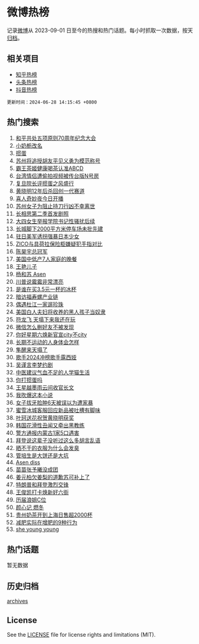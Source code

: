 # 微博热榜

记录[微博](https://www.weibo.com)从 2023-09-01 日至今的热搜和热门话题。每小时抓取一次数据，按天[归档](archives)。

## 相关项目

- [知乎热榜](https://github.com/hotarchive/zhihu)
- [头条热榜](https://github.com/hotarchive/toutiao)
- [抖音热榜](https://github.com/hotarchive/douyin)


`更新时间：2024-06-28 14:15:45 +0800`

## 热门搜索

1. [和平共处五项原则70周年纪念大会](https://m.weibo.cn/search?containerid=100103type%3D1%26t%3D10%26q%3D%23%E5%92%8C%E5%B9%B3%E5%85%B1%E5%A4%84%E4%BA%94%E9%A1%B9%E5%8E%9F%E5%88%9970%E5%91%A8%E5%B9%B4%E7%BA%AA%E5%BF%B5%E5%A4%A7%E4%BC%9A%23&stream_entry_id=51&isnewpage=1&extparam=seat%3D1%26cate%3D10103%26stream_entry_id%3D51%26pos%3D0%26q%3D%2523%25E5%2592%258C%25E5%25B9%25B3%25E5%2585%25B1%25E5%25A4%2584%25E4%25BA%2594%25E9%25A1%25B9%25E5%258E%259F%25E5%2588%259970%25E5%2591%25A8%25E5%25B9%25B4%25E7%25BA%25AA%25E5%25BF%25B5%25E5%25A4%25A7%25E4%25BC%259A%2523%26dgr%3D0%26filter_type%3Drealtimehot%26c_type%3D51%26display_time%3D1719555344%26pre_seqid%3D1719555344272011216111)
1. [小奶栀改名](https://m.weibo.cn/search?containerid=100103type%3D1%26t%3D10%26q%3D%23%E5%B0%8F%E5%A5%B6%E6%A0%80%E6%94%B9%E5%90%8D%23&stream_entry_id=31&isnewpage=1&extparam=seat%3D1%26flag%3D2%26band_rank%3D1%26q%3D%2523%25E5%25B0%258F%25E5%25A5%25B6%25E6%25A0%2580%25E6%2594%25B9%25E5%2590%258D%2523%26realpos%3D1%26cate%3D5001%26dgr%3D0%26pos%3D0%26stream_entry_id%3D31%26c_type%3D31%26filter_type%3Drealtimehot%26lcate%3D5001%26display_time%3D1719555344%26pre_seqid%3D1719555344272011216111)
1. [掼蛋](https://m.weibo.cn/search?containerid=100103type%3D1%26t%3D10%26q%3D%E6%8E%BC%E8%9B%8B&stream_entry_id=31&isnewpage=1&extparam=seat%3D1%26flag%3D1%26band_rank%3D2%26q%3D%25E6%258E%25BC%25E8%259B%258B%26realpos%3D2%26cate%3D5001%26dgr%3D0%26pos%3D1%26stream_entry_id%3D31%26c_type%3D31%26filter_type%3Drealtimehot%26lcate%3D5001%26display_time%3D1719555344%26pre_seqid%3D1719555344272011216111)
1. [苏州将追授胡友平见义勇为模范称号](https://m.weibo.cn/search?containerid=100103type%3D1%26t%3D10%26q%3D%23%E8%8B%8F%E5%B7%9E%E5%B0%86%E8%BF%BD%E6%8E%88%E8%83%A1%E5%8F%8B%E5%B9%B3%E8%A7%81%E4%B9%89%E5%8B%87%E4%B8%BA%E6%A8%A1%E8%8C%83%E7%A7%B0%E5%8F%B7%23&stream_entry_id=31&isnewpage=1&extparam=seat%3D1%26flag%3D0%26band_rank%3D3%26q%3D%2523%25E8%258B%258F%25E5%25B7%259E%25E5%25B0%2586%25E8%25BF%25BD%25E6%258E%2588%25E8%2583%25A1%25E5%258F%258B%25E5%25B9%25B3%25E8%25A7%2581%25E4%25B9%2589%25E5%258B%2587%25E4%25B8%25BA%25E6%25A8%25A1%25E8%258C%2583%25E7%25A7%25B0%25E5%258F%25B7%2523%26realpos%3D3%26cate%3D5001%26dgr%3D0%26pos%3D2%26stream_entry_id%3D31%26c_type%3D31%26filter_type%3Drealtimehot%26lcate%3D5001%26display_time%3D1719555344%26pre_seqid%3D1719555344272011216111)
1. [霸王茶姬健康喝茶认准ABCD](https://m.weibo.cn/search?containerid=100103type%3D1%26t%3D10%26q%3D%23%E9%9C%B8%E7%8E%8B%E8%8C%B6%E5%A7%AC%E5%81%A5%E5%BA%B7%E5%96%9D%E8%8C%B6%E8%AE%A4%E5%87%86ABCD%23&stream_entry_id=31&isnewpage=1&extparam=seat%3D1%26filter_type%3Drealtimehot%26q%3D%2523%25E9%259C%25B8%25E7%258E%258B%25E8%258C%25B6%25E5%25A7%25AC%25E5%2581%25A5%25E5%25BA%25B7%25E5%2596%259D%25E8%258C%25B6%25E8%25AE%25A4%25E5%2587%2586ABCD%2523%26dgr%3D0%26is_ad_pos%3D1%26adid%3D244558%26cate%3D5001%26c_type%3D31%26pos%3D3%26stream_entry_id%3D31%26band_rank%3D4%26topic_ad%3D1%26lcate%3D5001%26display_time%3D1719555344%26pre_seqid%3D1719555344272011216111)
1. [台湾情侣遭偷拍视频被传台版N号房](https://m.weibo.cn/search?containerid=100103type%3D1%26t%3D10%26q%3D%23%E5%8F%B0%E6%B9%BE%E6%83%85%E4%BE%A3%E9%81%AD%E5%81%B7%E6%8B%8D%E8%A7%86%E9%A2%91%E8%A2%AB%E4%BC%A0%E5%8F%B0%E7%89%88N%E5%8F%B7%E6%88%BF%23&stream_entry_id=31&isnewpage=1&extparam=seat%3D1%26flag%3D1%26band_rank%3D4%26q%3D%2523%25E5%258F%25B0%25E6%25B9%25BE%25E6%2583%2585%25E4%25BE%25A3%25E9%2581%25AD%25E5%2581%25B7%25E6%258B%258D%25E8%25A7%2586%25E9%25A2%2591%25E8%25A2%25AB%25E4%25BC%25A0%25E5%258F%25B0%25E7%2589%2588N%25E5%258F%25B7%25E6%2588%25BF%2523%26realpos%3D4%26cate%3D5001%26dgr%3D0%26pos%3D4%26stream_entry_id%3D31%26c_type%3D31%26filter_type%3Drealtimehot%26lcate%3D5001%26display_time%3D1719555344%26pre_seqid%3D1719555344272011216111)
1. [复旦院长评掼蛋之风盛行](https://m.weibo.cn/search?containerid=100103type%3D1%26t%3D10%26q%3D%23%E5%A4%8D%E6%97%A6%E9%99%A2%E9%95%BF%E8%AF%84%E6%8E%BC%E8%9B%8B%E4%B9%8B%E9%A3%8E%E7%9B%9B%E8%A1%8C%23&stream_entry_id=31&isnewpage=1&extparam=seat%3D1%26flag%3D1%26band_rank%3D5%26q%3D%2523%25E5%25A4%258D%25E6%2597%25A6%25E9%2599%25A2%25E9%2595%25BF%25E8%25AF%2584%25E6%258E%25BC%25E8%259B%258B%25E4%25B9%258B%25E9%25A3%258E%25E7%259B%259B%25E8%25A1%258C%2523%26realpos%3D5%26cate%3D5001%26dgr%3D0%26pos%3D5%26stream_entry_id%3D31%26c_type%3D31%26filter_type%3Drealtimehot%26lcate%3D5001%26display_time%3D1719555344%26pre_seqid%3D1719555344272011216111)
1. [黄晓明12年后杀回创一代赛道](https://m.weibo.cn/search?containerid=100103type%3D1%26t%3D10%26q%3D%23%E9%BB%84%E6%99%93%E6%98%8E12%E5%B9%B4%E5%90%8E%E6%9D%80%E5%9B%9E%E5%88%9B%E4%B8%80%E4%BB%A3%E8%B5%9B%E9%81%93%23&stream_entry_id=31&isnewpage=1&extparam=seat%3D1%26flag%3D1%26band_rank%3D6%26q%3D%2523%25E9%25BB%2584%25E6%2599%2593%25E6%2598%258E12%25E5%25B9%25B4%25E5%2590%258E%25E6%259D%2580%25E5%259B%259E%25E5%2588%259B%25E4%25B8%2580%25E4%25BB%25A3%25E8%25B5%259B%25E9%2581%2593%2523%26realpos%3D6%26cate%3D5001%26dgr%3D0%26pos%3D6%26stream_entry_id%3D31%26c_type%3D31%26filter_type%3Drealtimehot%26lcate%3D5001%26display_time%3D1719555344%26pre_seqid%3D1719555344272011216111)
1. [喜人奇妙夜今日开播](https://m.weibo.cn/search?containerid=100103type%3D1%26t%3D10%26q%3D%23%E5%96%9C%E4%BA%BA%E5%A5%87%E5%A6%99%E5%A4%9C%E4%BB%8A%E6%97%A5%E5%BC%80%E6%92%AD%23&stream_entry_id=31&isnewpage=1&extparam=seat%3D1%26filter_type%3Drealtimehot%26q%3D%2523%25E5%2596%259C%25E4%25BA%25BA%25E5%25A5%2587%25E5%25A6%2599%25E5%25A4%259C%25E4%25BB%258A%25E6%2597%25A5%25E5%25BC%2580%25E6%2592%25AD%2523%26dgr%3D0%26is_ad_pos%3D1%26adid%3D244593%26cate%3D5001%26pos%3D7%26stream_entry_id%3D31%26c_type%3D31%26band_rank%3D7%26lcate%3D5001%26display_time%3D1719555344%26pre_seqid%3D1719555344272011216111)
1. [苏州女子为阻止持刀行凶不幸离世](https://m.weibo.cn/search?containerid=100103type%3D1%26t%3D10%26q%3D%23%E8%8B%8F%E5%B7%9E%E5%A5%B3%E5%AD%90%E4%B8%BA%E9%98%BB%E6%AD%A2%E6%8C%81%E5%88%80%E8%A1%8C%E5%87%B6%E4%B8%8D%E5%B9%B8%E7%A6%BB%E4%B8%96%23&stream_entry_id=31&isnewpage=1&extparam=seat%3D1%26flag%3D16%26band_rank%3D7%26q%3D%2523%25E8%258B%258F%25E5%25B7%259E%25E5%25A5%25B3%25E5%25AD%2590%25E4%25B8%25BA%25E9%2598%25BB%25E6%25AD%25A2%25E6%258C%2581%25E5%2588%2580%25E8%25A1%258C%25E5%2587%25B6%25E4%25B8%258D%25E5%25B9%25B8%25E7%25A6%25BB%25E4%25B8%2596%2523%26realpos%3D7%26cate%3D5001%26dgr%3D0%26pos%3D8%26stream_entry_id%3D31%26c_type%3D31%26filter_type%3Drealtimehot%26lcate%3D5001%26display_time%3D1719555344%26pre_seqid%3D1719555344272011216111)
1. [长相思第二季首发剧照](https://m.weibo.cn/search?containerid=100103type%3D1%26t%3D10%26q%3D%23%E9%95%BF%E7%9B%B8%E6%80%9D%E7%AC%AC%E4%BA%8C%E5%AD%A3%E9%A6%96%E5%8F%91%E5%89%A7%E7%85%A7%23&stream_entry_id=31&isnewpage=1&extparam=seat%3D1%26flag%3D1%26band_rank%3D8%26q%3D%2523%25E9%2595%25BF%25E7%259B%25B8%25E6%2580%259D%25E7%25AC%25AC%25E4%25BA%258C%25E5%25AD%25A3%25E9%25A6%2596%25E5%258F%2591%25E5%2589%25A7%25E7%2585%25A7%2523%26realpos%3D8%26cate%3D5001%26dgr%3D0%26pos%3D9%26stream_entry_id%3D31%26c_type%3D31%26filter_type%3Drealtimehot%26lcate%3D5001%26display_time%3D1719555344%26pre_seqid%3D1719555344272011216111)
1. [大四女生举报学院书记性骚扰后续](https://m.weibo.cn/search?containerid=100103type%3D1%26t%3D10%26q%3D%23%E5%A4%A7%E5%9B%9B%E5%A5%B3%E7%94%9F%E4%B8%BE%E6%8A%A5%E5%AD%A6%E9%99%A2%E4%B9%A6%E8%AE%B0%E6%80%A7%E9%AA%9A%E6%89%B0%E5%90%8E%E7%BB%AD%23&stream_entry_id=31&isnewpage=1&extparam=seat%3D1%26flag%3D0%26band_rank%3D9%26q%3D%2523%25E5%25A4%25A7%25E5%259B%259B%25E5%25A5%25B3%25E7%2594%259F%25E4%25B8%25BE%25E6%258A%25A5%25E5%25AD%25A6%25E9%2599%25A2%25E4%25B9%25A6%25E8%25AE%25B0%25E6%2580%25A7%25E9%25AA%259A%25E6%2589%25B0%25E5%2590%258E%25E7%25BB%25AD%2523%26realpos%3D9%26cate%3D5001%26dgr%3D0%26pos%3D10%26stream_entry_id%3D31%26c_type%3D31%26filter_type%3Drealtimehot%26lcate%3D5001%26display_time%3D1719555344%26pre_seqid%3D1719555344272011216111)
1. [长城脚下2000平方米停车场未批先建](https://m.weibo.cn/search?containerid=100103type%3D1%26t%3D10%26q%3D%23%E9%95%BF%E5%9F%8E%E8%84%9A%E4%B8%8B2000%E5%B9%B3%E6%96%B9%E7%B1%B3%E5%81%9C%E8%BD%A6%E5%9C%BA%E6%9C%AA%E6%89%B9%E5%85%88%E5%BB%BA%23&stream_entry_id=31&isnewpage=1&extparam=seat%3D1%26flag%3D1%26band_rank%3D10%26q%3D%2523%25E9%2595%25BF%25E5%259F%258E%25E8%2584%259A%25E4%25B8%258B2000%25E5%25B9%25B3%25E6%2596%25B9%25E7%25B1%25B3%25E5%2581%259C%25E8%25BD%25A6%25E5%259C%25BA%25E6%259C%25AA%25E6%2589%25B9%25E5%2585%2588%25E5%25BB%25BA%2523%26realpos%3D10%26cate%3D5001%26dgr%3D0%26pos%3D11%26stream_entry_id%3D31%26c_type%3D31%26filter_type%3Drealtimehot%26lcate%3D5001%26display_time%3D1719555344%26pre_seqid%3D1719555344272011216111)
1. [驻日美军诱拐强暴日本少女](https://m.weibo.cn/search?containerid=100103type%3D1%26t%3D10%26q%3D%23%E9%A9%BB%E6%97%A5%E7%BE%8E%E5%86%9B%E8%AF%B1%E6%8B%90%E5%BC%BA%E6%9A%B4%E6%97%A5%E6%9C%AC%E5%B0%91%E5%A5%B3%23&stream_entry_id=31&isnewpage=1&extparam=seat%3D1%26flag%3D1%26band_rank%3D11%26q%3D%2523%25E9%25A9%25BB%25E6%2597%25A5%25E7%25BE%258E%25E5%2586%259B%25E8%25AF%25B1%25E6%258B%2590%25E5%25BC%25BA%25E6%259A%25B4%25E6%2597%25A5%25E6%259C%25AC%25E5%25B0%2591%25E5%25A5%25B3%2523%26realpos%3D11%26cate%3D5001%26dgr%3D0%26pos%3D12%26stream_entry_id%3D31%26c_type%3D31%26filter_type%3Drealtimehot%26lcate%3D5001%26display_time%3D1719555344%26pre_seqid%3D1719555344272011216111)
1. [ZICO与具荷拉保险柜嫌疑犯手指对比](https://m.weibo.cn/search?containerid=100103type%3D1%26t%3D10%26q%3D%23ZICO%E4%B8%8E%E5%85%B7%E8%8D%B7%E6%8B%89%E4%BF%9D%E9%99%A9%E6%9F%9C%E5%AB%8C%E7%96%91%E7%8A%AF%E6%89%8B%E6%8C%87%E5%AF%B9%E6%AF%94%23&stream_entry_id=31&isnewpage=1&extparam=seat%3D1%26flag%3D0%26band_rank%3D12%26q%3D%2523ZICO%25E4%25B8%258E%25E5%2585%25B7%25E8%258D%25B7%25E6%258B%2589%25E4%25BF%259D%25E9%2599%25A9%25E6%259F%259C%25E5%25AB%258C%25E7%2596%2591%25E7%258A%25AF%25E6%2589%258B%25E6%258C%2587%25E5%25AF%25B9%25E6%25AF%2594%2523%26realpos%3D12%26cate%3D5001%26dgr%3D0%26pos%3D13%26stream_entry_id%3D31%26c_type%3D31%26filter_type%3Drealtimehot%26lcate%3D5001%26display_time%3D1719555344%26pre_seqid%3D1719555344272011216111)
1. [陈昊宇总冠军](https://m.weibo.cn/search?containerid=100103type%3D1%26t%3D10%26q%3D%E9%99%88%E6%98%8A%E5%AE%87%E6%80%BB%E5%86%A0%E5%86%9B&stream_entry_id=31&isnewpage=1&extparam=seat%3D1%26flag%3D2%26band_rank%3D13%26q%3D%25E9%2599%2588%25E6%2598%258A%25E5%25AE%2587%25E6%2580%25BB%25E5%2586%25A0%25E5%2586%259B%26realpos%3D13%26cate%3D5001%26dgr%3D0%26pos%3D14%26stream_entry_id%3D31%26c_type%3D31%26filter_type%3Drealtimehot%26lcate%3D5001%26display_time%3D1719555344%26pre_seqid%3D1719555344272011216111)
1. [美国中低产7人家庭的晚餐](https://m.weibo.cn/search?containerid=100103type%3D1%26t%3D10%26q%3D%E7%BE%8E%E5%9B%BD%E4%B8%AD%E4%BD%8E%E4%BA%A77%E4%BA%BA%E5%AE%B6%E5%BA%AD%E7%9A%84%E6%99%9A%E9%A4%90&stream_entry_id=31&isnewpage=1&extparam=seat%3D1%26flag%3D1%26band_rank%3D14%26q%3D%25E7%25BE%258E%25E5%259B%25BD%25E4%25B8%25AD%25E4%25BD%258E%25E4%25BA%25A77%25E4%25BA%25BA%25E5%25AE%25B6%25E5%25BA%25AD%25E7%259A%2584%25E6%2599%259A%25E9%25A4%2590%26realpos%3D14%26cate%3D5001%26dgr%3D0%26pos%3D15%26stream_entry_id%3D31%26c_type%3D31%26filter_type%3Drealtimehot%26lcate%3D5001%26display_time%3D1719555344%26pre_seqid%3D1719555344272011216111)
1. [王艳儿子](https://m.weibo.cn/search?containerid=100103type%3D1%26t%3D10%26q%3D%E7%8E%8B%E8%89%B3%E5%84%BF%E5%AD%90&stream_entry_id=31&isnewpage=1&extparam=seat%3D1%26flag%3D1%26band_rank%3D15%26q%3D%25E7%258E%258B%25E8%2589%25B3%25E5%2584%25BF%25E5%25AD%2590%26realpos%3D15%26cate%3D5001%26dgr%3D0%26pos%3D16%26stream_entry_id%3D31%26c_type%3D31%26filter_type%3Drealtimehot%26lcate%3D5001%26display_time%3D1719555344%26pre_seqid%3D1719555344272011216111)
1. [杨和苏 Asen](https://m.weibo.cn/search?containerid=100103type%3D1%26t%3D10%26q%3D%E6%9D%A8%E5%92%8C%E8%8B%8F+Asen&stream_entry_id=31&isnewpage=1&extparam=seat%3D1%26flag%3D0%26band_rank%3D16%26q%3D%25E6%259D%25A8%25E5%2592%258C%25E8%258B%258F%2520Asen%26realpos%3D16%26cate%3D5001%26dgr%3D0%26pos%3D17%26stream_entry_id%3D31%26c_type%3D31%26filter_type%3Drealtimehot%26lcate%3D5001%26display_time%3D1719555344%26pre_seqid%3D1719555344272011216111)
1. [川普说霉霉非常漂亮](https://m.weibo.cn/search?containerid=100103type%3D1%26t%3D10%26q%3D%23%E5%B7%9D%E6%99%AE%E8%AF%B4%E9%9C%89%E9%9C%89%E9%9D%9E%E5%B8%B8%E6%BC%82%E4%BA%AE%23&stream_entry_id=31&isnewpage=1&extparam=seat%3D1%26flag%3D1%26band_rank%3D17%26q%3D%2523%25E5%25B7%259D%25E6%2599%25AE%25E8%25AF%25B4%25E9%259C%2589%25E9%259C%2589%25E9%259D%259E%25E5%25B8%25B8%25E6%25BC%2582%25E4%25BA%25AE%2523%26realpos%3D17%26cate%3D5001%26dgr%3D0%26pos%3D18%26stream_entry_id%3D31%26c_type%3D31%26filter_type%3Drealtimehot%26lcate%3D5001%26display_time%3D1719555344%26pre_seqid%3D1719555344272011216111)
1. [是谁在买3.5元一杯的冰杯](https://m.weibo.cn/search?containerid=100103type%3D1%26t%3D10%26q%3D%23%E6%98%AF%E8%B0%81%E5%9C%A8%E4%B9%B03.5%E5%85%83%E4%B8%80%E6%9D%AF%E7%9A%84%E5%86%B0%E6%9D%AF%23&stream_entry_id=31&isnewpage=1&extparam=seat%3D1%26flag%3D2%26band_rank%3D18%26q%3D%2523%25E6%2598%25AF%25E8%25B0%2581%25E5%259C%25A8%25E4%25B9%25B03.5%25E5%2585%2583%25E4%25B8%2580%25E6%259D%25AF%25E7%259A%2584%25E5%2586%25B0%25E6%259D%25AF%2523%26realpos%3D18%26cate%3D5001%26dgr%3D0%26pos%3D19%26stream_entry_id%3D31%26c_type%3D31%26filter_type%3Drealtimehot%26lcate%3D5001%26display_time%3D1719555344%26pre_seqid%3D1719555344272011216111)
1. [暗访福寿螺产业链](https://m.weibo.cn/search?containerid=100103type%3D1%26t%3D10%26q%3D%23%E6%9A%97%E8%AE%BF%E7%A6%8F%E5%AF%BF%E8%9E%BA%E4%BA%A7%E4%B8%9A%E9%93%BE%23&stream_entry_id=31&isnewpage=1&extparam=seat%3D1%26flag%3D0%26band_rank%3D19%26q%3D%2523%25E6%259A%2597%25E8%25AE%25BF%25E7%25A6%258F%25E5%25AF%25BF%25E8%259E%25BA%25E4%25BA%25A7%25E4%25B8%259A%25E9%2593%25BE%2523%26realpos%3D19%26cate%3D5001%26dgr%3D0%26pos%3D20%26stream_entry_id%3D31%26c_type%3D31%26filter_type%3Drealtimehot%26lcate%3D5001%26display_time%3D1719555344%26pre_seqid%3D1719555344272011216111)
1. [偶遇杜江一家遛珍珠](https://m.weibo.cn/search?containerid=100103type%3D1%26t%3D10%26q%3D%23%E5%81%B6%E9%81%87%E6%9D%9C%E6%B1%9F%E4%B8%80%E5%AE%B6%E9%81%9B%E7%8F%8D%E7%8F%A0%23&stream_entry_id=31&isnewpage=1&extparam=seat%3D1%26flag%3D1%26band_rank%3D20%26q%3D%2523%25E5%2581%25B6%25E9%2581%2587%25E6%259D%259C%25E6%25B1%259F%25E4%25B8%2580%25E5%25AE%25B6%25E9%2581%259B%25E7%258F%258D%25E7%258F%25A0%2523%26realpos%3D20%26cate%3D5001%26dgr%3D0%26pos%3D21%26stream_entry_id%3D31%26c_type%3D31%26filter_type%3Drealtimehot%26lcate%3D5001%26display_time%3D1719555344%26pre_seqid%3D1719555344272011216111)
1. [美国白人夫妇将收养的黑人孩子当奴隶](https://m.weibo.cn/search?containerid=100103type%3D1%26t%3D10%26q%3D%23%E7%BE%8E%E5%9B%BD%E7%99%BD%E4%BA%BA%E5%A4%AB%E5%A6%87%E5%B0%86%E6%94%B6%E5%85%BB%E7%9A%84%E9%BB%91%E4%BA%BA%E5%AD%A9%E5%AD%90%E5%BD%93%E5%A5%B4%E9%9A%B6%23&stream_entry_id=31&isnewpage=1&extparam=seat%3D1%26flag%3D1%26band_rank%3D21%26q%3D%2523%25E7%25BE%258E%25E5%259B%25BD%25E7%2599%25BD%25E4%25BA%25BA%25E5%25A4%25AB%25E5%25A6%2587%25E5%25B0%2586%25E6%2594%25B6%25E5%2585%25BB%25E7%259A%2584%25E9%25BB%2591%25E4%25BA%25BA%25E5%25AD%25A9%25E5%25AD%2590%25E5%25BD%2593%25E5%25A5%25B4%25E9%259A%25B6%2523%26realpos%3D21%26cate%3D5001%26dgr%3D0%26pos%3D22%26stream_entry_id%3D31%26c_type%3D31%26filter_type%3Drealtimehot%26lcate%3D5001%26display_time%3D1719555344%26pre_seqid%3D1719555344272011216111)
1. [符龙飞 天塌下来我还在玩](https://m.weibo.cn/search?containerid=100103type%3D1%26t%3D10%26q%3D%E7%AC%A6%E9%BE%99%E9%A3%9E+%E5%A4%A9%E5%A1%8C%E4%B8%8B%E6%9D%A5%E6%88%91%E8%BF%98%E5%9C%A8%E7%8E%A9&stream_entry_id=31&isnewpage=1&extparam=seat%3D1%26flag%3D0%26band_rank%3D22%26q%3D%25E7%25AC%25A6%25E9%25BE%2599%25E9%25A3%259E%2520%25E5%25A4%25A9%25E5%25A1%258C%25E4%25B8%258B%25E6%259D%25A5%25E6%2588%2591%25E8%25BF%2598%25E5%259C%25A8%25E7%258E%25A9%26realpos%3D22%26cate%3D5001%26dgr%3D0%26pos%3D23%26stream_entry_id%3D31%26c_type%3D31%26filter_type%3Drealtimehot%26lcate%3D5001%26display_time%3D1719555344%26pre_seqid%3D1719555344272011216111)
1. [微信怎么删好友不被发现](https://m.weibo.cn/search?containerid=100103type%3D1%26t%3D10%26q%3D%23%E5%BE%AE%E4%BF%A1%E6%80%8E%E4%B9%88%E5%88%A0%E5%A5%BD%E5%8F%8B%E4%B8%8D%E8%A2%AB%E5%8F%91%E7%8E%B0%23&stream_entry_id=31&isnewpage=1&extparam=seat%3D1%26flag%3D0%26band_rank%3D23%26q%3D%2523%25E5%25BE%25AE%25E4%25BF%25A1%25E6%2580%258E%25E4%25B9%2588%25E5%2588%25A0%25E5%25A5%25BD%25E5%258F%258B%25E4%25B8%258D%25E8%25A2%25AB%25E5%258F%2591%25E7%258E%25B0%2523%26realpos%3D23%26cate%3D5001%26dgr%3D0%26pos%3D24%26stream_entry_id%3D31%26c_type%3D31%26filter_type%3Drealtimehot%26lcate%3D5001%26display_time%3D1719555344%26pre_seqid%3D1719555344272011216111)
1. [你好星期六焕新官宣city不city](https://m.weibo.cn/search?containerid=100103type%3D1%26t%3D10%26q%3D%23%E4%BD%A0%E5%A5%BD%E6%98%9F%E6%9C%9F%E5%85%AD%E7%84%95%E6%96%B0%E5%AE%98%E5%AE%A3city%E4%B8%8Dcity%23&stream_entry_id=31&isnewpage=1&extparam=seat%3D1%26flag%3D0%26band_rank%3D24%26q%3D%2523%25E4%25BD%25A0%25E5%25A5%25BD%25E6%2598%259F%25E6%259C%259F%25E5%2585%25AD%25E7%2584%2595%25E6%2596%25B0%25E5%25AE%2598%25E5%25AE%25A3city%25E4%25B8%258Dcity%2523%26realpos%3D24%26cate%3D5001%26dgr%3D0%26pos%3D25%26stream_entry_id%3D31%26c_type%3D31%26filter_type%3Drealtimehot%26lcate%3D5001%26display_time%3D1719555344%26pre_seqid%3D1719555344272011216111)
1. [长期不运动的人身体会怎样](https://m.weibo.cn/search?containerid=100103type%3D1%26t%3D10%26q%3D%23%E9%95%BF%E6%9C%9F%E4%B8%8D%E8%BF%90%E5%8A%A8%E7%9A%84%E4%BA%BA%E8%BA%AB%E4%BD%93%E4%BC%9A%E6%80%8E%E6%A0%B7%23&stream_entry_id=31&isnewpage=1&extparam=seat%3D1%26flag%3D0%26band_rank%3D25%26q%3D%2523%25E9%2595%25BF%25E6%259C%259F%25E4%25B8%258D%25E8%25BF%2590%25E5%258A%25A8%25E7%259A%2584%25E4%25BA%25BA%25E8%25BA%25AB%25E4%25BD%2593%25E4%25BC%259A%25E6%2580%258E%25E6%25A0%25B7%2523%26realpos%3D25%26cate%3D5001%26dgr%3D0%26pos%3D26%26stream_entry_id%3D31%26c_type%3D31%26filter_type%3Drealtimehot%26lcate%3D5001%26display_time%3D1719555344%26pre_seqid%3D1719555344272011216111)
1. [隼醒来天塌了](https://m.weibo.cn/search?containerid=100103type%3D1%26t%3D10%26q%3D%E9%9A%BC%E9%86%92%E6%9D%A5%E5%A4%A9%E5%A1%8C%E4%BA%86&stream_entry_id=31&isnewpage=1&extparam=seat%3D1%26flag%3D0%26band_rank%3D26%26q%3D%25E9%259A%25BC%25E9%2586%2592%25E6%259D%25A5%25E5%25A4%25A9%25E5%25A1%258C%25E4%25BA%2586%26realpos%3D26%26cate%3D5001%26dgr%3D0%26pos%3D27%26stream_entry_id%3D31%26c_type%3D31%26filter_type%3Drealtimehot%26lcate%3D5001%26display_time%3D1719555344%26pre_seqid%3D1719555344272011216111)
1. [歌手2024冲榜歌手露西娅](https://m.weibo.cn/search?containerid=100103type%3D1%26t%3D10%26q%3D%23%E6%AD%8C%E6%89%8B2024%E5%86%B2%E6%A6%9C%E6%AD%8C%E6%89%8B%E9%9C%B2%E8%A5%BF%E5%A8%85%23&stream_entry_id=31&isnewpage=1&extparam=seat%3D1%26flag%3D1%26band_rank%3D27%26q%3D%2523%25E6%25AD%258C%25E6%2589%258B2024%25E5%2586%25B2%25E6%25A6%259C%25E6%25AD%258C%25E6%2589%258B%25E9%259C%25B2%25E8%25A5%25BF%25E5%25A8%2585%2523%26realpos%3D27%26cate%3D5001%26dgr%3D0%26pos%3D28%26stream_entry_id%3D31%26c_type%3D31%26filter_type%3Drealtimehot%26lcate%3D5001%26display_time%3D1719555344%26pre_seqid%3D1719555344272011216111)
1. [吴谨言李梦约剧](https://m.weibo.cn/search?containerid=100103type%3D1%26t%3D10%26q%3D%23%E5%90%B4%E8%B0%A8%E8%A8%80%E6%9D%8E%E6%A2%A6%E7%BA%A6%E5%89%A7%23&stream_entry_id=31&isnewpage=1&extparam=seat%3D1%26flag%3D1%26band_rank%3D28%26q%3D%2523%25E5%2590%25B4%25E8%25B0%25A8%25E8%25A8%2580%25E6%259D%258E%25E6%25A2%25A6%25E7%25BA%25A6%25E5%2589%25A7%2523%26realpos%3D28%26cate%3D5001%26dgr%3D0%26pos%3D29%26stream_entry_id%3D31%26c_type%3D31%26filter_type%3Drealtimehot%26lcate%3D5001%26display_time%3D1719555344%26pre_seqid%3D1719555344272011216111)
1. [中医建议气血不足的人学猫生活](https://m.weibo.cn/search?containerid=100103type%3D1%26t%3D10%26q%3D%23%E4%B8%AD%E5%8C%BB%E5%BB%BA%E8%AE%AE%E6%B0%94%E8%A1%80%E4%B8%8D%E8%B6%B3%E7%9A%84%E4%BA%BA%E5%AD%A6%E7%8C%AB%E7%94%9F%E6%B4%BB%23&stream_entry_id=31&isnewpage=1&extparam=seat%3D1%26flag%3D0%26band_rank%3D29%26q%3D%2523%25E4%25B8%25AD%25E5%258C%25BB%25E5%25BB%25BA%25E8%25AE%25AE%25E6%25B0%2594%25E8%25A1%2580%25E4%25B8%258D%25E8%25B6%25B3%25E7%259A%2584%25E4%25BA%25BA%25E5%25AD%25A6%25E7%258C%25AB%25E7%2594%259F%25E6%25B4%25BB%2523%26realpos%3D29%26cate%3D5001%26dgr%3D0%26pos%3D30%26stream_entry_id%3D31%26c_type%3D31%26filter_type%3Drealtimehot%26lcate%3D5001%26display_time%3D1719555344%26pre_seqid%3D1719555344272011216111)
1. [你打掼蛋吗](https://m.weibo.cn/search?containerid=100103type%3D1%26t%3D10%26q%3D%23%E4%BD%A0%E6%89%93%E6%8E%BC%E8%9B%8B%E5%90%97%23&stream_entry_id=31&isnewpage=1&extparam=seat%3D1%26flag%3D1%26band_rank%3D30%26q%3D%2523%25E4%25BD%25A0%25E6%2589%2593%25E6%258E%25BC%25E8%259B%258B%25E5%2590%2597%2523%26realpos%3D30%26cate%3D5001%26dgr%3D0%26pos%3D31%26stream_entry_id%3D31%26c_type%3D31%26filter_type%3Drealtimehot%26lcate%3D5001%26display_time%3D1719555344%26pre_seqid%3D1719555344272011216111)
1. [王星越墨雨云间收官长文](https://m.weibo.cn/search?containerid=100103type%3D1%26t%3D10%26q%3D%23%E7%8E%8B%E6%98%9F%E8%B6%8A%E5%A2%A8%E9%9B%A8%E4%BA%91%E9%97%B4%E6%94%B6%E5%AE%98%E9%95%BF%E6%96%87%23&stream_entry_id=31&isnewpage=1&extparam=seat%3D1%26flag%3D1%26band_rank%3D31%26q%3D%2523%25E7%258E%258B%25E6%2598%259F%25E8%25B6%258A%25E5%25A2%25A8%25E9%259B%25A8%25E4%25BA%2591%25E9%2597%25B4%25E6%2594%25B6%25E5%25AE%2598%25E9%2595%25BF%25E6%2596%2587%2523%26realpos%3D31%26cate%3D5001%26dgr%3D0%26pos%3D32%26stream_entry_id%3D31%26c_type%3D31%26filter_type%3Drealtimehot%26lcate%3D5001%26display_time%3D1719555344%26pre_seqid%3D1719555344272011216111)
1. [我吹爆这本小说](https://m.weibo.cn/search?containerid=100103type%3D1%26t%3D10%26q%3D%23%E6%88%91%E5%90%B9%E7%88%86%E8%BF%99%E6%9C%AC%E5%B0%8F%E8%AF%B4%23&stream_entry_id=31&isnewpage=1&extparam=seat%3D1%26flag%3D0%26band_rank%3D32%26q%3D%2523%25E6%2588%2591%25E5%2590%25B9%25E7%2588%2586%25E8%25BF%2599%25E6%259C%25AC%25E5%25B0%258F%25E8%25AF%25B4%2523%26realpos%3D32%26cate%3D5001%26dgr%3D0%26pos%3D33%26stream_entry_id%3D31%26c_type%3D31%26filter_type%3Drealtimehot%26lcate%3D5001%26display_time%3D1719555344%26pre_seqid%3D1719555344272011216111)
1. [女子拔牙脸肿6天被误以为遭家暴](https://m.weibo.cn/search?containerid=100103type%3D1%26t%3D10%26q%3D%23%E5%A5%B3%E5%AD%90%E6%8B%94%E7%89%99%E8%84%B8%E8%82%BF6%E5%A4%A9%E8%A2%AB%E8%AF%AF%E4%BB%A5%E4%B8%BA%E9%81%AD%E5%AE%B6%E6%9A%B4%23&stream_entry_id=31&isnewpage=1&extparam=seat%3D1%26flag%3D1%26band_rank%3D33%26q%3D%2523%25E5%25A5%25B3%25E5%25AD%2590%25E6%258B%2594%25E7%2589%2599%25E8%2584%25B8%25E8%2582%25BF6%25E5%25A4%25A9%25E8%25A2%25AB%25E8%25AF%25AF%25E4%25BB%25A5%25E4%25B8%25BA%25E9%2581%25AD%25E5%25AE%25B6%25E6%259A%25B4%2523%26realpos%3D33%26cate%3D5001%26dgr%3D0%26pos%3D34%26stream_entry_id%3D31%26c_type%3D31%26filter_type%3Drealtimehot%26lcate%3D5001%26display_time%3D1719555344%26pre_seqid%3D1719555344272011216111)
1. [蜜雪冰城客服回应新品被吐槽有脚味](https://m.weibo.cn/search?containerid=100103type%3D1%26t%3D10%26q%3D%23%E8%9C%9C%E9%9B%AA%E5%86%B0%E5%9F%8E%E5%AE%A2%E6%9C%8D%E5%9B%9E%E5%BA%94%E6%96%B0%E5%93%81%E8%A2%AB%E5%90%90%E6%A7%BD%E6%9C%89%E8%84%9A%E5%91%B3%23&stream_entry_id=31&isnewpage=1&extparam=seat%3D1%26flag%3D1%26band_rank%3D34%26q%3D%2523%25E8%259C%259C%25E9%259B%25AA%25E5%2586%25B0%25E5%259F%258E%25E5%25AE%25A2%25E6%259C%258D%25E5%259B%259E%25E5%25BA%2594%25E6%2596%25B0%25E5%2593%2581%25E8%25A2%25AB%25E5%2590%2590%25E6%25A7%25BD%25E6%259C%2589%25E8%2584%259A%25E5%2591%25B3%2523%26realpos%3D34%26cate%3D5001%26dgr%3D0%26pos%3D35%26stream_entry_id%3D31%26c_type%3D31%26filter_type%3Drealtimehot%26lcate%3D5001%26display_time%3D1719555344%26pre_seqid%3D1719555344272011216111)
1. [叶珂送花祝贺黄晓明获奖](https://m.weibo.cn/search?containerid=100103type%3D1%26t%3D10%26q%3D%23%E5%8F%B6%E7%8F%82%E9%80%81%E8%8A%B1%E7%A5%9D%E8%B4%BA%E9%BB%84%E6%99%93%E6%98%8E%E8%8E%B7%E5%A5%96%23&stream_entry_id=31&isnewpage=1&extparam=seat%3D1%26flag%3D1%26band_rank%3D35%26q%3D%2523%25E5%258F%25B6%25E7%258F%2582%25E9%2580%2581%25E8%258A%25B1%25E7%25A5%259D%25E8%25B4%25BA%25E9%25BB%2584%25E6%2599%2593%25E6%2598%258E%25E8%258E%25B7%25E5%25A5%2596%2523%26realpos%3D35%26cate%3D5001%26dgr%3D0%26pos%3D36%26stream_entry_id%3D31%26c_type%3D31%26filter_type%3Drealtimehot%26lcate%3D5001%26display_time%3D1719555344%26pre_seqid%3D1719555344272011216111)
1. [韩国花滑性丑闻又牵出黑教练](https://m.weibo.cn/search?containerid=100103type%3D1%26t%3D10%26q%3D%23%E9%9F%A9%E5%9B%BD%E8%8A%B1%E6%BB%91%E6%80%A7%E4%B8%91%E9%97%BB%E5%8F%88%E7%89%B5%E5%87%BA%E9%BB%91%E6%95%99%E7%BB%83%23&stream_entry_id=31&isnewpage=1&extparam=seat%3D1%26flag%3D1%26band_rank%3D36%26q%3D%2523%25E9%259F%25A9%25E5%259B%25BD%25E8%258A%25B1%25E6%25BB%2591%25E6%2580%25A7%25E4%25B8%2591%25E9%2597%25BB%25E5%258F%2588%25E7%2589%25B5%25E5%2587%25BA%25E9%25BB%2591%25E6%2595%2599%25E7%25BB%2583%2523%26realpos%3D36%26cate%3D5001%26dgr%3D0%26pos%3D37%26stream_entry_id%3D31%26c_type%3D31%26filter_type%3Drealtimehot%26lcate%3D5001%26display_time%3D1719555344%26pre_seqid%3D1719555344272011216111)
1. [警方通报内蒙古1家5口遇害](https://m.weibo.cn/search?containerid=100103type%3D1%26t%3D10%26q%3D%23%E8%AD%A6%E6%96%B9%E9%80%9A%E6%8A%A5%E5%86%85%E8%92%99%E5%8F%A41%E5%AE%B65%E5%8F%A3%E9%81%87%E5%AE%B3%23&stream_entry_id=31&isnewpage=1&extparam=seat%3D1%26flag%3D0%26band_rank%3D37%26q%3D%2523%25E8%25AD%25A6%25E6%2596%25B9%25E9%2580%259A%25E6%258A%25A5%25E5%2586%2585%25E8%2592%2599%25E5%258F%25A41%25E5%25AE%25B65%25E5%258F%25A3%25E9%2581%2587%25E5%25AE%25B3%2523%26realpos%3D37%26cate%3D5001%26dgr%3D0%26pos%3D38%26stream_entry_id%3D31%26c_type%3D31%26filter_type%3Drealtimehot%26lcate%3D5001%26display_time%3D1719555344%26pre_seqid%3D1719555344272011216111)
1. [拜登说这辈子没听过这么多胡言乱语](https://m.weibo.cn/search?containerid=100103type%3D1%26t%3D10%26q%3D%23%E6%8B%9C%E7%99%BB%E8%AF%B4%E8%BF%99%E8%BE%88%E5%AD%90%E6%B2%A1%E5%90%AC%E8%BF%87%E8%BF%99%E4%B9%88%E5%A4%9A%E8%83%A1%E8%A8%80%E4%B9%B1%E8%AF%AD%23&stream_entry_id=31&isnewpage=1&extparam=seat%3D1%26flag%3D1%26band_rank%3D38%26q%3D%2523%25E6%258B%259C%25E7%2599%25BB%25E8%25AF%25B4%25E8%25BF%2599%25E8%25BE%2588%25E5%25AD%2590%25E6%25B2%25A1%25E5%2590%25AC%25E8%25BF%2587%25E8%25BF%2599%25E4%25B9%2588%25E5%25A4%259A%25E8%2583%25A1%25E8%25A8%2580%25E4%25B9%25B1%25E8%25AF%25AD%2523%26realpos%3D38%26cate%3D5001%26dgr%3D0%26pos%3D39%26stream_entry_id%3D31%26c_type%3D31%26filter_type%3Drealtimehot%26lcate%3D5001%26display_time%3D1719555344%26pre_seqid%3D1719555344272011216111)
1. [晒不干的衣服为什么会发臭](https://m.weibo.cn/search?containerid=100103type%3D1%26t%3D10%26q%3D%23%E6%99%92%E4%B8%8D%E5%B9%B2%E7%9A%84%E8%A1%A3%E6%9C%8D%E4%B8%BA%E4%BB%80%E4%B9%88%E4%BC%9A%E5%8F%91%E8%87%AD%23&stream_entry_id=31&isnewpage=1&extparam=seat%3D1%26flag%3D1%26band_rank%3D39%26q%3D%2523%25E6%2599%2592%25E4%25B8%258D%25E5%25B9%25B2%25E7%259A%2584%25E8%25A1%25A3%25E6%259C%258D%25E4%25B8%25BA%25E4%25BB%2580%25E4%25B9%2588%25E4%25BC%259A%25E5%258F%2591%25E8%2587%25AD%2523%26realpos%3D39%26cate%3D5001%26dgr%3D0%26pos%3D40%26stream_entry_id%3D31%26c_type%3D31%26filter_type%3Drealtimehot%26lcate%3D5001%26display_time%3D1719555344%26pre_seqid%3D1719555344272011216111)
1. [管培生是大饼还是大坑](https://m.weibo.cn/search?containerid=100103type%3D1%26t%3D10%26q%3D%23%E7%AE%A1%E5%9F%B9%E7%94%9F%E6%98%AF%E5%A4%A7%E9%A5%BC%E8%BF%98%E6%98%AF%E5%A4%A7%E5%9D%91%23&stream_entry_id=31&isnewpage=1&extparam=seat%3D1%26flag%3D1%26band_rank%3D40%26q%3D%2523%25E7%25AE%25A1%25E5%259F%25B9%25E7%2594%259F%25E6%2598%25AF%25E5%25A4%25A7%25E9%25A5%25BC%25E8%25BF%2598%25E6%2598%25AF%25E5%25A4%25A7%25E5%259D%2591%2523%26realpos%3D40%26cate%3D5001%26dgr%3D0%26pos%3D41%26stream_entry_id%3D31%26c_type%3D31%26filter_type%3Drealtimehot%26lcate%3D5001%26display_time%3D1719555344%26pre_seqid%3D1719555344272011216111)
1. [Asen diss](https://m.weibo.cn/search?containerid=100103type%3D1%26t%3D10%26q%3DAsen+diss&stream_entry_id=31&isnewpage=1&extparam=seat%3D1%26flag%3D0%26band_rank%3D41%26q%3DAsen%2520diss%26realpos%3D41%26cate%3D5001%26dgr%3D0%26pos%3D42%26stream_entry_id%3D31%26c_type%3D31%26filter_type%3Drealtimehot%26lcate%3D5001%26display_time%3D1719555344%26pre_seqid%3D1719555344272011216111)
1. [苗苗张予曦没成团](https://m.weibo.cn/search?containerid=100103type%3D1%26t%3D10%26q%3D%23%E8%8B%97%E8%8B%97%E5%BC%A0%E4%BA%88%E6%9B%A6%E6%B2%A1%E6%88%90%E5%9B%A2%23&stream_entry_id=31&isnewpage=1&extparam=seat%3D1%26flag%3D0%26band_rank%3D42%26q%3D%2523%25E8%258B%2597%25E8%258B%2597%25E5%25BC%25A0%25E4%25BA%2588%25E6%259B%25A6%25E6%25B2%25A1%25E6%2588%2590%25E5%259B%25A2%2523%26realpos%3D42%26cate%3D5001%26dgr%3D0%26pos%3D43%26stream_entry_id%3D31%26c_type%3D31%26filter_type%3Drealtimehot%26lcate%3D5001%26display_time%3D1719555344%26pre_seqid%3D1719555344272011216111)
1. [姜元柏欠姜梨的道歉苏可补上了](https://m.weibo.cn/search?containerid=100103type%3D1%26t%3D10%26q%3D%23%E5%A7%9C%E5%85%83%E6%9F%8F%E6%AC%A0%E5%A7%9C%E6%A2%A8%E7%9A%84%E9%81%93%E6%AD%89%E8%8B%8F%E5%8F%AF%E8%A1%A5%E4%B8%8A%E4%BA%86%23&stream_entry_id=31&isnewpage=1&extparam=seat%3D1%26flag%3D1%26band_rank%3D43%26q%3D%2523%25E5%25A7%259C%25E5%2585%2583%25E6%259F%258F%25E6%25AC%25A0%25E5%25A7%259C%25E6%25A2%25A8%25E7%259A%2584%25E9%2581%2593%25E6%25AD%2589%25E8%258B%258F%25E5%258F%25AF%25E8%25A1%25A5%25E4%25B8%258A%25E4%25BA%2586%2523%26realpos%3D43%26cate%3D5001%26dgr%3D0%26pos%3D44%26stream_entry_id%3D31%26c_type%3D31%26filter_type%3Drealtimehot%26lcate%3D5001%26display_time%3D1719555344%26pre_seqid%3D1719555344272011216111)
1. [特朗普和拜登激烈交锋](https://m.weibo.cn/search?containerid=100103type%3D1%26t%3D10%26q%3D%23%E7%89%B9%E6%9C%97%E6%99%AE%E5%92%8C%E6%8B%9C%E7%99%BB%E6%BF%80%E7%83%88%E4%BA%A4%E9%94%8B%23&stream_entry_id=31&isnewpage=1&extparam=seat%3D1%26flag%3D0%26band_rank%3D44%26q%3D%2523%25E7%2589%25B9%25E6%259C%2597%25E6%2599%25AE%25E5%2592%258C%25E6%258B%259C%25E7%2599%25BB%25E6%25BF%2580%25E7%2583%2588%25E4%25BA%25A4%25E9%2594%258B%2523%26realpos%3D44%26cate%3D5001%26dgr%3D0%26pos%3D45%26stream_entry_id%3D31%26c_type%3D31%26filter_type%3Drealtimehot%26lcate%3D5001%26display_time%3D1719555344%26pre_seqid%3D1719555344272011216111)
1. [王俊凯打卡焕新好六街](https://m.weibo.cn/search?containerid=100103type%3D1%26t%3D10%26q%3D%23%E7%8E%8B%E4%BF%8A%E5%87%AF%E6%89%93%E5%8D%A1%E7%84%95%E6%96%B0%E5%A5%BD%E5%85%AD%E8%A1%97%23&stream_entry_id=31&isnewpage=1&extparam=seat%3D1%26flag%3D1%26band_rank%3D45%26q%3D%2523%25E7%258E%258B%25E4%25BF%258A%25E5%2587%25AF%25E6%2589%2593%25E5%258D%25A1%25E7%2584%2595%25E6%2596%25B0%25E5%25A5%25BD%25E5%2585%25AD%25E8%25A1%2597%2523%26realpos%3D45%26cate%3D5001%26dgr%3D0%26pos%3D46%26stream_entry_id%3D31%26c_type%3D31%26filter_type%3Drealtimehot%26lcate%3D5001%26display_time%3D1719555344%26pre_seqid%3D1719555344272011216111)
1. [历届浪姐C位](https://m.weibo.cn/search?containerid=100103type%3D1%26t%3D10%26q%3D%23%E5%8E%86%E5%B1%8A%E6%B5%AA%E5%A7%90C%E4%BD%8D%23&stream_entry_id=31&isnewpage=1&extparam=seat%3D1%26flag%3D0%26band_rank%3D46%26q%3D%2523%25E5%258E%2586%25E5%25B1%258A%25E6%25B5%25AA%25E5%25A7%2590C%25E4%25BD%258D%2523%26realpos%3D46%26cate%3D5001%26dgr%3D0%26pos%3D47%26stream_entry_id%3D31%26c_type%3D31%26filter_type%3Drealtimehot%26lcate%3D5001%26display_time%3D1719555344%26pre_seqid%3D1719555344272011216111)
1. [颜心记 燃冬](https://m.weibo.cn/search?containerid=100103type%3D1%26t%3D10%26q%3D%E9%A2%9C%E5%BF%83%E8%AE%B0+%E7%87%83%E5%86%AC&stream_entry_id=31&isnewpage=1&extparam=seat%3D1%26flag%3D1%26band_rank%3D47%26q%3D%25E9%25A2%259C%25E5%25BF%2583%25E8%25AE%25B0%2520%25E7%2587%2583%25E5%2586%25AC%26realpos%3D47%26cate%3D5001%26dgr%3D0%26pos%3D48%26stream_entry_id%3D31%26c_type%3D31%26filter_type%3Drealtimehot%26lcate%3D5001%26display_time%3D1719555344%26pre_seqid%3D1719555344272011216111)
1. [贵州奶茶开到上海日售超2000杯](https://m.weibo.cn/search?containerid=100103type%3D1%26t%3D10%26q%3D%23%E8%B4%B5%E5%B7%9E%E5%A5%B6%E8%8C%B6%E5%BC%80%E5%88%B0%E4%B8%8A%E6%B5%B7%E6%97%A5%E5%94%AE%E8%B6%852000%E6%9D%AF%23&stream_entry_id=31&isnewpage=1&extparam=seat%3D1%26flag%3D1%26band_rank%3D48%26q%3D%2523%25E8%25B4%25B5%25E5%25B7%259E%25E5%25A5%25B6%25E8%258C%25B6%25E5%25BC%2580%25E5%2588%25B0%25E4%25B8%258A%25E6%25B5%25B7%25E6%2597%25A5%25E5%2594%25AE%25E8%25B6%25852000%25E6%259D%25AF%2523%26realpos%3D48%26cate%3D5001%26dgr%3D0%26pos%3D49%26stream_entry_id%3D31%26c_type%3D31%26filter_type%3Drealtimehot%26lcate%3D5001%26display_time%3D1719555344%26pre_seqid%3D1719555344272011216111)
1. [减肥实际在增肥的9种行为](https://m.weibo.cn/search?containerid=100103type%3D1%26t%3D10%26q%3D%23%E5%87%8F%E8%82%A5%E5%AE%9E%E9%99%85%E5%9C%A8%E5%A2%9E%E8%82%A5%E7%9A%849%E7%A7%8D%E8%A1%8C%E4%B8%BA%23&stream_entry_id=31&isnewpage=1&extparam=seat%3D1%26flag%3D0%26band_rank%3D49%26q%3D%2523%25E5%2587%258F%25E8%2582%25A5%25E5%25AE%259E%25E9%2599%2585%25E5%259C%25A8%25E5%25A2%259E%25E8%2582%25A5%25E7%259A%25849%25E7%25A7%258D%25E8%25A1%258C%25E4%25B8%25BA%2523%26realpos%3D49%26cate%3D5001%26dgr%3D0%26pos%3D50%26stream_entry_id%3D31%26c_type%3D31%26filter_type%3Drealtimehot%26lcate%3D5001%26display_time%3D1719555344%26pre_seqid%3D1719555344272011216111)
1. [she young young](https://m.weibo.cn/search?containerid=100103type%3D1%26t%3D10%26q%3Dshe+young+young&stream_entry_id=31&isnewpage=1&extparam=seat%3D1%26flag%3D1%26band_rank%3D50%26q%3Dshe%2520young%2520young%26realpos%3D50%26cate%3D5001%26dgr%3D0%26pos%3D51%26stream_entry_id%3D31%26c_type%3D31%26filter_type%3Drealtimehot%26lcate%3D5001%26display_time%3D1719555344%26pre_seqid%3D1719555344272011216111)

## 热门话题

暂无数据

## 历史归档

[archives](archives)

## License

See the [LICENSE](LICENSE) file for license rights and limitations (MIT).
